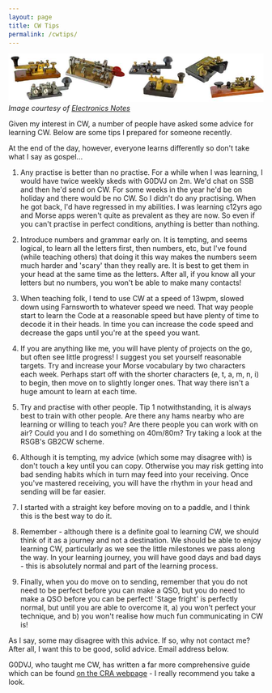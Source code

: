 ```yaml
---
layout: page
title: CW Tips
permalink: /cwtips/
---
```

<script>
function redirectToPage() {
  const currentDate = new Date();
    const dayOfWeek = currentDate.getDay(); // 0 = Sunday, 1 = Monday, ..., 6 = Saturday

      if (dayOfWeek === 0) {
          // Redirect to the desired page on Sundays
              window.location.replace('/sabbath'); // Replace '/path/to/sunday-page' with the actual URL of your Sunday page
                }
                }

                // Call the function when the page loads
                window.onload = redirectToPage;
                </script>
![Selection of Morse Keys](images/morse-keys.jpg)
*Image courtesy of [Electronics Notes](https://www.electronics-notes.com/articles/ham_radio/morse_code/cw-keys-keyers.php)*

Given my interest in CW, a number of people have asked some advice for learning CW. Below are some tips I prepared for someone recently.

At the end of the day, however, everyone learns differently so don't take what I say as gospel...

1) Any practise is better than no practise. For a while when I was learning, I would have twice weekly skeds with G0DVJ on 2m. We'd chat on SSB and then he'd send on CW. For some weeks in the year he'd be on holiday and there would be no CW. So I didn't do any practising. When he got back, I'd have regressed in my abilities. I was learning c12yrs ago and Morse apps weren't quite as prevalent as they are now. So even if you can't practise in perfect conditions, anything is better than nothing.

2) Introduce numbers and grammar early on. It is tempting, and seems logical, to learn all the letters first, then numbers, etc, but I've found (while teaching others) that doing it this way makes the numbers seem much harder and 'scary' than they really are. It is best to get them in your head at the same time as the letters. After all, if you know all your letters but no numbers, you won't be able to make many contacts!

3) When teaching folk, I tend to use CW at a speed of 13wpm, slowed down using Farnsworth to whatever speed we need. That way people start to learn the Code at a reasonable speed but have plenty of time to decode it in their heads. In time you can increase the code speed and decrease the gaps until you're at the speed you want.

4) If you are anything like me, you will have plenty of projects on the go, but often see little progress! I suggest you set yourself reasonable targets. Try and increase your Morse vocabulary by two characters each week. Perhaps start off with the shorter characters (e, t, a, m, n, i) to begin, then move on to slightly longer ones. That way there isn't a huge amount to learn at each time.

5) Try and practise with other people. Tip 1 notwithstanding, it is always best to train with other people. Are there any hams nearby who are learning or willing to teach you? Are there people you can work with on air? Could you and I do something on 40m/80m? Try taking a look at the RSGB's GB2CW scheme.

6) Although it is tempting, my advice (which some may disagree with) is don't touch a key until you can copy. Otherwise you may risk getting into bad sending habits which in turn may feed into your receiving. Once you've mastered receiving, you will have the rhythm in your head and sending will be far easier.

7) I started with a straight key before moving on to a paddle, and I think this is the best way to do it. 

8) Remember - although there is a definite goal to learning CW, we should think of it as a journey and not a destination. We should be able to enjoy learning CW, particularly as we see the little milestones we pass along the way. In your learning journey, you will have good days and bad days - this is absolutely normal and part of the learning process.

9) Finally, when you do move on to sending, remember that you do not need to be perfect before you can make a QSO, but you do need to make a QSO before you can be perfect! 'Stage fright' is perfectly normal, but until you are able to overcome it, a) you won't perfect your technique, and b) you won't realise how much fun communicating in CW is!

As I say, some may disagree with this advice. If so, why not contact me? After all, I want this to be good, solid advice. Email address below.

G0DVJ, who taught me CW, has written a far more comprehensive guide which can be found [on the CRA webpage](http://www.g3co.uk/Downloads.html) - I really recommend you take a look.

